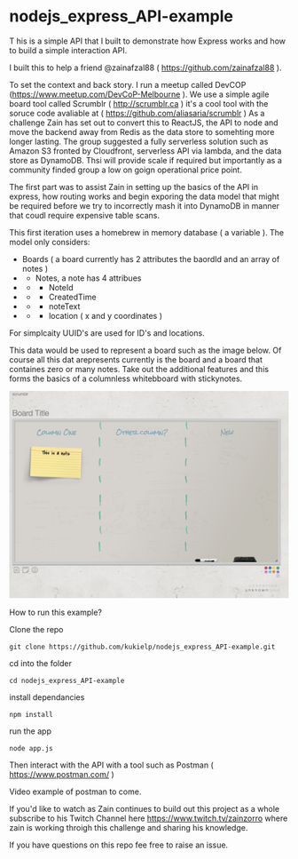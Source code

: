 # nodejs_express_API-example
T
his is a simple API that I built to demonstrate how Express works and how to build a simple interaction API.

I built this to help a friend @zainafzal88 ( https://github.com/zainafzal88 ).

To set the context and back story.  I run a meetup called DevCOP  (https://www.meetup.com/DevCoP-Melbourne ).  We use a simple agile board tool called Scrumblr ( http://scrumblr.ca ) it's a cool tool with the soruce code avaliable at ( https://github.com/aliasaria/scrumblr )  As a challenge Zain has set out to convert this to ReactJS, the API to node and move the backend away from Redis as the data store to somehting more longer lasting.  The group suggested a fully serverless solution such as Amazon S3 fronted by Cloudfront, serverless API via lambda, and the data store as DynamoDB.  Thsi will provide scale if required but importantly as a community finded group a low on goign operational price point.

The first part was to assist Zain in setting up the basics of the API in express, how routing works and begin exporing the data model that might be required before we try to incorrectly mash it into DynamoDB in manner that coudl require expensive table scans.

This first iteration uses a homebrew in memory database ( a variable ).  The model only considers:
- Boards ( a board currently has 2 attributes the baordId and an array of notes )
- - Notes, a note has 4 attribues
- - - NoteId
- - - CreatedTime
- - - noteText
- - - location ( x and y coordinates )

For simplcaity UUID's are used for ID's and locations.

This data would be used to represent a board such as the image below.  Of course all this dat arepresents currently is the board and a board that containes zero or many notes.  Take out the additional features and this forms the basics of a columnless whitebboard with stickynotes.

![alt text](example-board.png "")

How to run this example?

Clone the repo

```
git clone https://github.com/kukielp/nodejs_express_API-example.git
```

cd into the folder
```
cd nodejs_express_API-example
```

install dependancies
```
npm install
```

run the app
```
node app.js
```

Then interact with the API with a tool such as Postman ( https://www.postman.com/ )

Video example of postman to come.

If you'd like to watch as Zain continues to build out this project as a whole subscribe to his Twitch Channel here https://www.twitch.tv/zainzorro where zain is working throigh this challenge and sharing his knowledge.

If you have questions on this repo fee free to raise an issue.